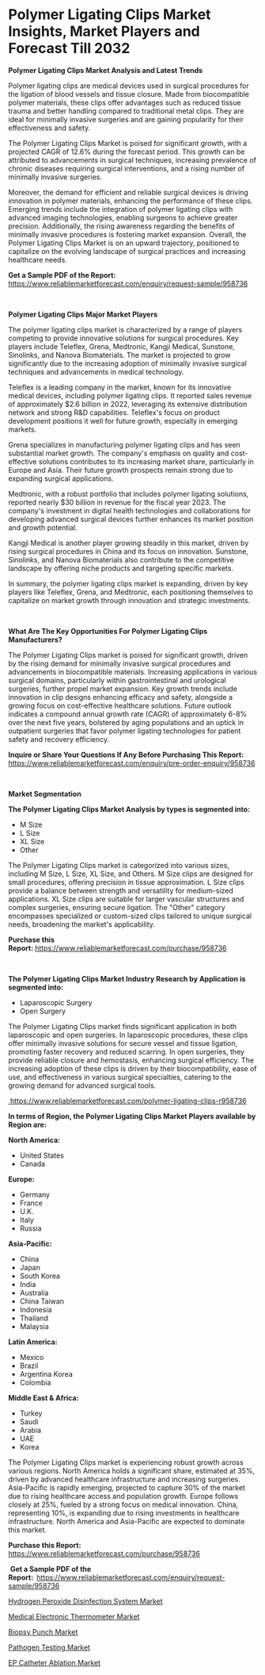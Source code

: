 <p><h1>Polymer Ligating Clips Market Insights, Market Players and Forecast Till 2032</h1></p><p><strong>Polymer Ligating Clips Market Analysis and Latest Trends</strong></p>
<p><p>Polymer ligating clips are medical devices used in surgical procedures for the ligation of blood vessels and tissue closure. Made from biocompatible polymer materials, these clips offer advantages such as reduced tissue trauma and better handling compared to traditional metal clips. They are ideal for minimally invasive surgeries and are gaining popularity for their effectiveness and safety.</p><p>The Polymer Ligating Clips Market is poised for significant growth, with a projected CAGR of 12.6% during the forecast period. This growth can be attributed to advancements in surgical techniques, increasing prevalence of chronic diseases requiring surgical interventions, and a rising number of minimally invasive surgeries. </p><p>Moreover, the demand for efficient and reliable surgical devices is driving innovation in polymer materials, enhancing the performance of these clips. Emerging trends include the integration of polymer ligating clips with advanced imaging technologies, enabling surgeons to achieve greater precision. Additionally, the rising awareness regarding the benefits of minimally invasive procedures is fostering market expansion. Overall, the Polymer Ligating Clips Market is on an upward trajectory, positioned to capitalize on the evolving landscape of surgical practices and increasing healthcare needs.</p></p>
<p><strong>Get a Sample PDF of the Report:&nbsp;</strong> <a href="https://www.reliablemarketforecast.com/enquiry/request-sample/958736?utm_campaign=1134&utm_medium=2&utm_source=Github&utm_content=ia&utm_term=04032025&utm_id=polymer-ligating-clips">https://www.reliablemarketforecast.com/enquiry/request-sample/958736</a></p>
<p>&nbsp;</p>
<p><strong>Polymer Ligating Clips Major Market Players</strong></p>
<p><p>The polymer ligating clips market is characterized by a range of players competing to provide innovative solutions for surgical procedures. Key players include Teleflex, Grena, Medtronic, Kangji Medical, Sunstone, Sinolinks, and Nanova Biomaterials. The market is projected to grow significantly due to the increasing adoption of minimally invasive surgical techniques and advancements in medical technology.</p><p>Teleflex is a leading company in the market, known for its innovative medical devices, including polymer ligating clips. It reported sales revenue of approximately $2.6 billion in 2022, leveraging its extensive distribution network and strong R&D capabilities. Teleflex's focus on product development positions it well for future growth, especially in emerging markets.</p><p>Grena specializes in manufacturing polymer ligating clips and has seen substantial market growth. The company's emphasis on quality and cost-effective solutions contributes to its increasing market share, particularly in Europe and Asia. Their future growth prospects remain strong due to expanding surgical applications.</p><p>Medtronic, with a robust portfolio that includes polymer ligating solutions, reported nearly $30 billion in revenue for the fiscal year 2023. The company's investment in digital health technologies and collaborations for developing advanced surgical devices further enhances its market position and growth potential.</p><p>Kangji Medical is another player growing steadily in this market, driven by rising surgical procedures in China and its focus on innovation. Sunstone, Sinolinks, and Nanova Biomaterials also contribute to the competitive landscape by offering niche products and targeting specific markets.</p><p>In summary, the polymer ligating clips market is expanding, driven by key players like Teleflex, Grena, and Medtronic, each positioning themselves to capitalize on market growth through innovation and strategic investments.</p></p>
<p>&nbsp;</p>
<p><strong>What Are The Key Opportunities For Polymer Ligating Clips Manufacturers?</strong></p>
<p><p>The Polymer Ligating Clips market is poised for significant growth, driven by the rising demand for minimally invasive surgical procedures and advancements in biocompatible materials. Increasing applications in various surgical domains, particularly within gastrointestinal and urological surgeries, further propel market expansion. Key growth trends include innovation in clip designs enhancing efficacy and safety, alongside a growing focus on cost-effective healthcare solutions. Future outlook indicates a compound annual growth rate (CAGR) of approximately 6-8% over the next five years, bolstered by aging populations and an uptick in outpatient surgeries that favor polymer ligating technologies for patient safety and recovery efficiency.</p></p>
<p><strong>Inquire or Share Your Questions If Any Before Purchasing This Report:</strong> <a href="https://www.reliablemarketforecast.com/enquiry/pre-order-enquiry/958736?utm_campaign=1134&utm_medium=2&utm_source=Github&utm_content=ia&utm_term=04032025&utm_id=polymer-ligating-clips">https://www.reliablemarketforecast.com/enquiry/pre-order-enquiry/958736</a></p>
<p>&nbsp;</p>
<p><strong>Market Segmentation</strong></p>
<p><strong>The Polymer Ligating Clips Market Analysis by types is segmented into:</strong></p>
<p><ul><li>M Size</li><li>L Size</li><li>XL Size</li><li>Other</li></ul></p>
<p><p>The Polymer Ligating Clips market is categorized into various sizes, including M Size, L Size, XL Size, and Others. M Size clips are designed for small procedures, offering precision in tissue approximation. L Size clips provide a balance between strength and versatility for medium-sized applications. XL Size clips are suitable for larger vascular structures and complex surgeries, ensuring secure ligation. The "Other" category encompasses specialized or custom-sized clips tailored to unique surgical needs, broadening the market's applicability.</p></p>
<p><strong>Purchase this Report:&nbsp;</strong><a href="https://www.reliablemarketforecast.com/purchase/958736?utm_campaign=1134&utm_medium=2&utm_source=Github&utm_content=ia&utm_term=04032025&utm_id=polymer-ligating-clips">https://www.reliablemarketforecast.com/purchase/958736</a></p>
<p>&nbsp;</p>
<p><strong>The Polymer Ligating Clips Market Industry Research by Application is segmented into:</strong></p>
<p><ul><li>Laparoscopic Surgery</li><li>Open Surgery</li></ul></p>
<p><p>The Polymer Ligating Clips market finds significant application in both laparoscopic and open surgeries. In laparoscopic procedures, these clips offer minimally invasive solutions for secure vessel and tissue ligation, promoting faster recovery and reduced scarring. In open surgeries, they provide reliable closure and hemostasis, enhancing surgical efficiency. The increasing adoption of these clips is driven by their biocompatibility, ease of use, and effectiveness in various surgical specialties, catering to the growing demand for advanced surgical tools.</p></p>
<p><a href="https://www.reliablemarketforecast.com/polymer-ligating-clips-r958736?utm_campaign=1134&utm_medium=2&utm_source=Github&utm_content=ia&utm_term=04032025&utm_id=polymer-ligating-clips">&nbsp;https://www.reliablemarketforecast.com/polymer-ligating-clips-r958736</a></p>
<p><strong>In terms of Region, the Polymer Ligating Clips Market Players available by Region are:</strong></p>
<p>
    <p> <strong> North America: </strong>
        <ul>
            <li>United States</li>
            <li>Canada</li>
        </ul>
        </p> 
    <p> <strong> Europe: </strong>
        <ul>
            <li>Germany</li>
            <li>France</li>
            <li>U.K.</li>
            <li>Italy</li>
            <li>Russia</li>
        </ul>
        </p> 
    <p> <strong> Asia-Pacific: </strong>
        <ul>
            <li>China</li>
            <li>Japan</li>
            <li>South Korea</li>
            <li>India</li>
            <li>Australia</li>
            <li>China Taiwan</li>
            <li>Indonesia</li>
            <li>Thailand</li>
            <li>Malaysia</li>
        </ul>
        </p> 
    <p> <strong> Latin America: </strong>
        <ul>
            <li>Mexico</li>
            <li>Brazil</li>
            <li>Argentina Korea</li>
            <li>Colombia</li>
        </ul>
        </p> 
    <p> <strong> Middle East & Africa: </strong>
        <ul>
            <li>Turkey</li>
            <li>Saudi</li>
            <li>Arabia</li>
            <li>UAE</li>
            <li>Korea</li>
        </ul>
    </p>
    </p>
<p><p>The Polymer Ligating Clips market is experiencing robust growth across various regions. North America holds a significant share, estimated at 35%, driven by advanced healthcare infrastructure and increasing surgeries. Asia-Pacific is rapidly emerging, projected to capture 30% of the market due to rising healthcare access and population growth. Europe follows closely at 25%, fueled by a strong focus on medical innovation. China, representing 10%, is expanding due to rising investments in healthcare infrastructure. North America and Asia-Pacific are expected to dominate this market.</p></p>
<p><strong>Purchase this Report: </strong><a href="https://www.reliablemarketforecast.com/purchase/958736?utm_campaign=1134&utm_medium=2&utm_source=Github&utm_content=ia&utm_term=04032025&utm_id=polymer-ligating-clips">https://www.reliablemarketforecast.com/purchase/958736</a></p>
<p>&nbsp;<strong>Get a Sample PDF of the Report:&nbsp;&nbsp;</strong><a href="https://www.reliablemarketforecast.com/enquiry/request-sample/958736?utm_campaign=1134&utm_medium=2&utm_source=Github&utm_content=ia&utm_term=04032025&utm_id=polymer-ligating-clips">https://www.reliablemarketforecast.com/enquiry/request-sample/958736</a></p>
<p><strong></strong></p>
<p><p><a href="https://github.com/hirtzhulstsq/Market-Research-Report-List-1/blob/main/hydrogen-peroxide-disinfection-system-market.md?utm_campaign=1134&utm_medium=2&utm_source=Github&utm_content=ia&utm_term=04032025&utm_id=polymer-ligating-clips">Hydrogen Peroxide Disinfection System Market</a></p><p><a href="https://github.com/homansprsa/Market-Research-Report-List-1/blob/main/medical-electronic-thermometer-market.md?utm_campaign=1134&utm_medium=2&utm_source=Github&utm_content=ia&utm_term=04032025&utm_id=polymer-ligating-clips">Medical Electronic Thermometer Market</a></p><p><a href="https://github.com/vaeilabin/Market-Research-Report-List-1/blob/main/biopsy-punch-market.md?utm_campaign=1134&utm_medium=2&utm_source=Github&utm_content=ia&utm_term=04032025&utm_id=polymer-ligating-clips">Biopsy Punch Market</a></p><p><a href="https://github.com/bilkbitsch/Market-Research-Report-List-1/blob/main/pathogen-testing-market.md?utm_campaign=1134&utm_medium=2&utm_source=Github&utm_content=ia&utm_term=04032025&utm_id=polymer-ligating-clips">Pathogen Testing Market</a></p><p><a href="https://github.com/alekitanis/Market-Research-Report-List-1/blob/main/ep-catheter-ablation-market.md?utm_campaign=1134&utm_medium=2&utm_source=Github&utm_content=ia&utm_term=04032025&utm_id=polymer-ligating-clips">EP Catheter Ablation Market</a></p></p>